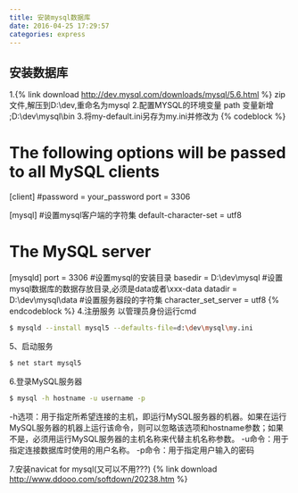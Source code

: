 ```yaml
---
title: 安装mysql数据库
date: 2016-04-25 17:29:57
categories: express
---
```

## 安装数据库
1.{% link download http://dev.mysql.com/downloads/mysql/5.6.html %} zip文件,解压到D:\dev,重命名为mysql
2.配置MYSQL的环境变量
path 变量新增 ;D:\dev\mysql\bin
3.将my-default.ini另存为my.ini并修改为
{% codeblock %}
# The following options will be passed to all MySQL clients
[client]
#password   = your_password
port        = 3306

[mysql]
#设置mysql客户端的字符集
default-character-set = utf8

# The MySQL server
[mysqld]
port        = 3306
#设置mysql的安装目录
basedir = D:\dev\mysql
#设置mysql数据库的数据存放目录,必须是data或者\xxx-data
datadir = D:\dev\mysql\data
#设置服务器段的字符集
character_set_server = utf8
{% endcodeblock %}
4.注册服务
以管理员身份运行cmd
```bash
$ mysqld --install mysql5 --defaults-file=d:\dev\mysql\my.ini
```
5、启动服务
```bash
$ net start mysql5
```
6.登录MySQL服务器
```bash
$ mysql -h hostname -u username -p
```
-h选项：用于指定所希望连接的主机，即运行MySQL服务器的机器。如果在运行MySQL服务器的机器上运行该命令，则可以忽略该选项和hostname参数；如果不是，必须用运行MySQL服务器的主机名称来代替主机名称参数。
-u命令：用于指定连接数据库时使用的用户名称。
-p命令：用于指定用户输入的密码

7.安装navicat for mysql(又可以不用???)
{% link download http://www.ddooo.com/softdown/20238.htm %}
